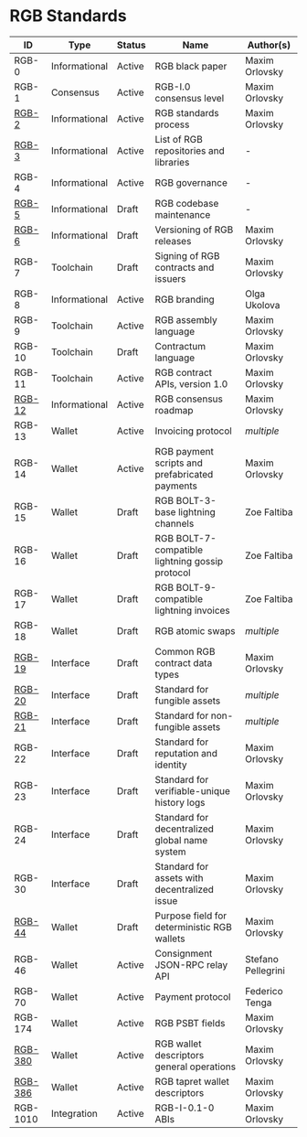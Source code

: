 # RGB Standards

| ID        | Type          | Status | Name                                                     | Author(s)          |
|-----------|---------------|--------|----------------------------------------------------------|--------------------|
| RGB-0     | Informational | Active | RGB black paper                                          | Maxim Orlovsky     |
| RGB-1     | Consensus     | Active | RGB-I.0 consensus level                                  | Maxim Orlovsky     |
| [RGB-2]   | Informational | Active | RGB standards process                                    | Maxim Orlovsky     |
| [RGB-3]   | Informational | Active | List of RGB repositories and libraries                   | -                  |
| RGB-4     | Informational | Active | RGB governance                                           | -                  |
| [RGB-5]   | Informational | Draft  | RGB codebase maintenance                                 | -                  |
| [RGB-6]   | Informational | Draft  | Versioning of RGB releases                               | Maxim Orlovsky     |
| RGB-7     | Toolchain     | Draft  | Signing of RGB contracts and issuers                     | Maxim Orlovsky     |
| RGB-8     | Informational | Active | RGB branding                                             | Olga Ukolova       |
| RGB-9     | Toolchain     | Active | RGB assembly language                                    | Maxim Orlovsky     |
| RGB-10    | Toolchain     | Draft  | Contractum language                                      | Maxim Orlovsky     |
| RGB-11    | Toolchain     | Active | RGB contract APIs, version 1.0                           | Maxim Orlovsky     |
| [RGB-12]  | Informational | Active | RGB consensus roadmap                                    | Maxim Orlovsky     |
| RGB-13    | Wallet        | Active | Invoicing protocol                                       | _multiple_         |
| RGB-14    | Wallet        | Active | RGB payment scripts and prefabricated payments           | Maxim Orlovsky     |
| RGB-15    | Wallet        | Draft  | RGB BOLT-3-base lightning channels                       | Zoe Faltiba        |
| RGB-16    | Wallet        | Draft  | RGB BOLT-7-compatible lightning gossip protocol          | Zoe Faltiba        |
| RGB-17    | Wallet        | Draft  | RGB BOLT-9-compatible lightning invoices                 | Zoe Faltiba        |
| RGB-18    | Wallet        | Draft  | RGB atomic swaps                                         | _multiple_         |
| [RGB-19]  | Interface     | Draft  | Common RGB contract data types                           | Maxim Orlovsky     |
| [RGB-20]  | Interface     | Draft  | Standard for fungible assets                             | _multiple_         |
| [RGB-21]  | Interface     | Draft  | Standard for non-fungible assets                         | _multiple_         |
| RGB-22    | Interface     | Draft  | Standard for reputation and identity                     | Maxim Orlovsky     |
| RGB-23    | Interface     | Draft  | Standard for verifiable-unique history logs              | Maxim Orlovsky     |
| RGB-24    | Interface     | Draft  | Standard for decentralized global name system            | Maxim Orlovsky     |
| RGB-30    | Interface     | Draft  | Standard for assets with decentralized issue             | Maxim Orlovsky     |
| [RGB-44]  | Wallet        | Draft  | Purpose field for deterministic RGB wallets              | Maxim Orlovsky     |
| RGB-46    | Wallet        | Active | Consignment JSON-RPC relay API                           | Stefano Pellegrini |
| RGB-70    | Wallet        | Active | Payment protocol                                         | Federico Tenga     |
| RGB-174   | Wallet        | Active | RGB PSBT fields                                          | Maxim Orlovsky     |
| [RGB-380] | Wallet        | Active | RGB wallet descriptors general operations                | Maxim Orlovsky     |
| [RGB-386] | Wallet        | Active | RGB tapret wallet descriptors                            | Maxim Orlovsky     |
| RGB-1010  | Integration   | Active | RGB-I-0.1-0 ABIs                                         | Maxim Orlovsky     |

[RGB-2]: https://github.com/RGB-WG/RFC/blob/master/RGB-0002.md
[RGB-3]: https://github.com/RGB-WG/RFC/blob/master/RGB-0003.md
[RGB-5]: https://github.com/RGB-WG/RFC/blob/master/RGB-0005.md
[RGB-6]: https://github.com/RGB-WG/RFC/blob/master/RGB-0006.md
[RGB-12]: https://github.com/RGB-WG/RFC/blob/master/RGB-0012.md
[RGB-19]: https://github.com/RGB-WG/RFC/blob/master/RGB-0019.md
[RGB-20]: https://github.com/RGB-WG/RFC/blob/master/RGB-0020.md
[RGB-21]: https://github.com/RGB-WG/RFC/blob/master/RGB-0021.md
[RGB-44]: https://github.com/RGB-WG/RFC/blob/master/RGB-0044.md
[RGB-380]: https://github.com/RGB-WG/RFC/blob/master/RGB-0380.md
[RGB-386]: https://github.com/RGB-WG/RFC/blob/master/RGB-0386.md
